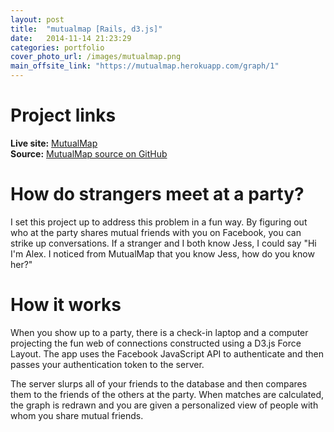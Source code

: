 ```yaml
---
layout: post
title:  "mutualmap [Rails, d3.js]"
date:   2014-11-14 21:23:29
categories: portfolio
cover_photo_url: /images/mutualmap.png
main_offsite_link: "https://mutualmap.herokuapp.com/graph/1"
---
```


# Project links

**Live site:** [MutualMap](https://mutualmap.herokuapp.com/graph/1)  
**Source:** [MutualMap source on GitHub](https://github.com/a17levine/facebookfriendmap)

# How do strangers meet at a party?

I set this project up to address this problem in a fun way. By figuring out who at the party shares mutual friends with you on Facebook, you can strike up conversations. If a stranger and I both know Jess, I could say "Hi I'm Alex. I noticed from MutualMap that you know Jess, how do you know her?"

# How it works

When you show up to a party, there is a check-in laptop and a computer projecting the fun web of connections constructed using a D3.js Force Layout. The app uses the Facebook JavaScript API to authenticate and then passes your authentication token to the server.

The server slurps all of your friends to the database and then compares them to the friends of the others at the party. When matches are calculated, the graph is redrawn and you are given a personalized view of people with whom you share mutual friends.